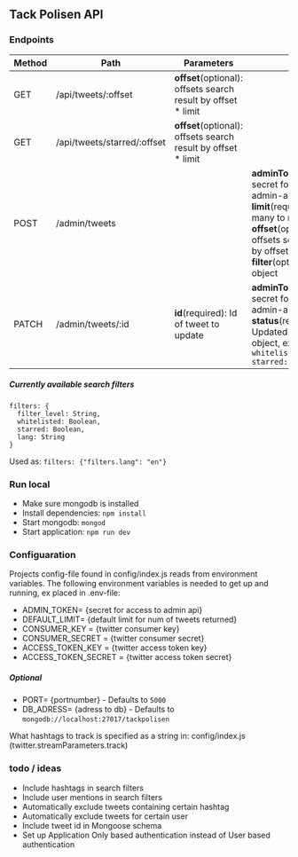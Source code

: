 ## Tack Polisen API

### Endpoints
| Method | Path                        | Parameters                | Body                        | Return                      |
| ------ | --------------------------- | ------------------------- | --------------------------- | --------------------------- |
| GET    | /api/tweets/:offset         | **offset**(optional): offsets search result by offset * limit            |  | Array of whitelisted tweets |
| GET    | /api/tweets/starred/:offset | **offset**(optional): offsets search result by offset * limit            | | Array of starred tweets     |
| POST   | /admin/tweets               |                           | **adminToken**(required): secret for access to admin-api, **limit**(required): How many to return, **offset**(optional): offsets search result by offset * limit, **filter**(optional): Filter object  | Array of all saved tweets fitting criteria   |
| PATCH  | /admin/tweets/:id           | **id**(required): Id of tweet to update | **adminToken**(required): secret for access to admin-api, **status**(required): Updated status as object, ex ```{ whitelisted: true, starred: true }``` | Updated tweet (Object)      |


##### Currently available search filters
```
filters: {
  filter_level: String,
  whitelisted: Boolean,
  starred: Boolean,
  lang: String 
}
```
Used as: `filters: {"filters.lang": "en"}`

### Run local 
- Make sure mongodb is installed
- Install dependencies: `npm install`
- Start mongodb: `mongod`
- Start application: `npm run dev`

### Configuaration
Projects config-file found in config/index.js reads from environment variables. The following environment variables is needed to get up and running, ex placed in .env-file:
- ADMIN_TOKEN= {secret for access to admin api}
- DEFAULT_LIMIT= {default limit for num of tweets returned}
- CONSUMER_KEY = {twitter consumer key}
- CONSUMER_SECRET = {twitter consumer secret}
- ACCESS_TOKEN_KEY = {twitter access token key}
- ACCESS_TOKEN_SECRET = {twitter access token secret}

##### Optional
- PORT= {portnumber} - Defaults to `5000`
- DB_ADRESS= {adress to db} - Defaults to `mongodb://localhost:27017/tackpolisen`

What hashtags to track is specified as a string in: config/index.js (twitter.streamParameters.track)

### todo / ideas
- Include hashtags in search filters
- Include user mentions in search filters
- Automatically exclude tweets containing certain hashtag 
- Automatically exclude tweets for certain user
- Include tweet id in Mongoose schema
- Set up Application Only based authentication instead of User based authentication
